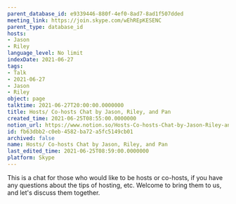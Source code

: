 ```yaml
---
parent_database_id: e9339446-880f-4ef0-8ad7-8ad1f507dded
meeting_link: https://join.skype.com/wEhREpKESENC
parent_type: database_id
hosts:
- Jason
- Riley
language_level: No limit
indexDate: 2021-06-27
tags:
- Talk
- 2021-06-27
- Jason
- Riley
object: page
talktime: 2021-06-27T20:00:00.0000000
title: Hosts/ Co-hosts Chat by Jason, Riley, and Pan
created_time: 2021-06-25T08:55:00.0000000
notion_url: https://www.notion.so/Hosts-Co-hosts-Chat-by-Jason-Riley-and-Pan-fb63dbb2c0eb4582ba72a5fc5149cb01
id: fb63dbb2-c0eb-4582-ba72-a5fc5149cb01
archived: false
name: Hosts/ Co-hosts Chat by Jason, Riley, and Pan
last_edited_time: 2021-06-25T08:59:00.0000000
platform: Skype
---
```


This is a chat for those who would like to be hosts or co-hosts, if you have any questions about the tips of hosting, etc. Welcome to bring them to us, and let's discuss them together.

